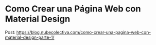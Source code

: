 # Como Crear una Página Web con Material Design 
Post: https://blog.nubecolectiva.com/como-crear-una-pagina-web-con-material-design-parte-1/ 
